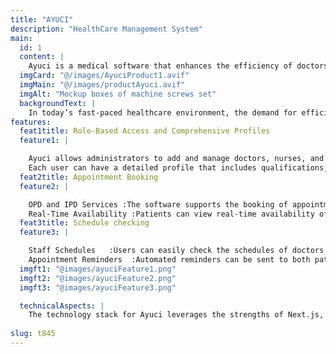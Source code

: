 ```yaml
---
title: "AYUCI"
description: "HealthCare Management System"
main:
  id: 1
  content: |
    Ayuci is a medical software that enhances the efficiency of doctors and hospitals by automating administrative tasks like patient registration and billing. It generates accurate invoices for outpatient (OPD) and inpatient (IPD) services while providing robust reporting capabilities. With centralized patient records, healthcare professionals can easily access critical information.This tool is perfect for clinics or hospital operations organizations. 
  imgCard: "@/images/AyuciProduct1.avif"
  imgMain: "@/images/productAyuci.avif"
  imgAlt: "Mockup boxes of machine screws set"
  backgroundText: |
    In today’s fast-paced healthcare environment, the demand for efficient and accurate management of patient data, appointments, and billing processes has never been greater. Traditional methods of handling administrative tasks in hospitals and clinics often lead to delays, errors, and an overwhelming workload for healthcare professionals. Medical software solutions have emerged as a powerful tool to address these challenges, streamlining operations and improving overall patient care. By automating routine tasks such as patient registration, appointment scheduling, billing, and record management, medical software helps healthcare facilities run more smoothly and efficiently. It not only enhances workflow but also enables better data integration and communication between departments, ensuring that doctors and medical staff can focus more on providing high-quality care rather than being burdened by paperwork.
features:
  feat1title: Role-Based Access and Comprehensive Profiles
  feature1: |

    Ayuci allows administrators to add and manage doctors, nurses, and other hospital employees, assigning specific roles and permissions based on their responsibilities. 
    Each user can have a detailed profile that includes qualifications, specialties, and contact information, facilitating better communication and coordination among staff.
  feat2title: Appointment Booking
  feature2: |

    OPD and IPD Services :The software supports the booking of appointments for both outpatient (OPD) and inpatient (IPD) services, making it easier for patients to access care.
    Real-Time Availability :Patients can view real-time availability of doctors and schedule appointments accordingly, reducing wait times and improving patient satisfaction.
  feat3title: Schedule checking
  feature3: |

    Staff Schedules   :Users can easily check the schedules of doctors and other staff members, allowing for better planning and resource allocation.
    Appointment Reminders  :Automated reminders can be sent to both patients and staff to minimize missed appointments and ensure timely care.
  imgft1: "@images/ayuciFeature1.png"
  imgft2: "@images/ayuciFeature2.png"
  imgft3: "@images/ayuciFeature3.png"

  technicalAspects: |
    The technology stack for Ayuci leverages the strengths of Next.js, Go, and React.js to deliver a high-performance, secure, and responsive web application. Next.js is used for fast web rendering, enabling server-side rendering and static site generation to provide lightning-fast loading times and improved SEO. Go powers the efficient backend operations, handling requests from the frontend with its lightweight nature and concurrency model. React.js is used to build the responsive and dynamic user interface, leveraging its component-based architecture and optimized client-side rendering.Security Measures-To ensure the security of sensitive health data and compliance withregulations like HIPAA, Ayuci implements robust security measures. Thisincludes data encryption using protocols like TLS/SSL to protect data intransit, strict access controls to limit who can view or modify sensitiveinformation, detailed audit logging to track compliance, and regularsecurity audits to identify and address vulnerabilities
    
slug: t845    
---
```

